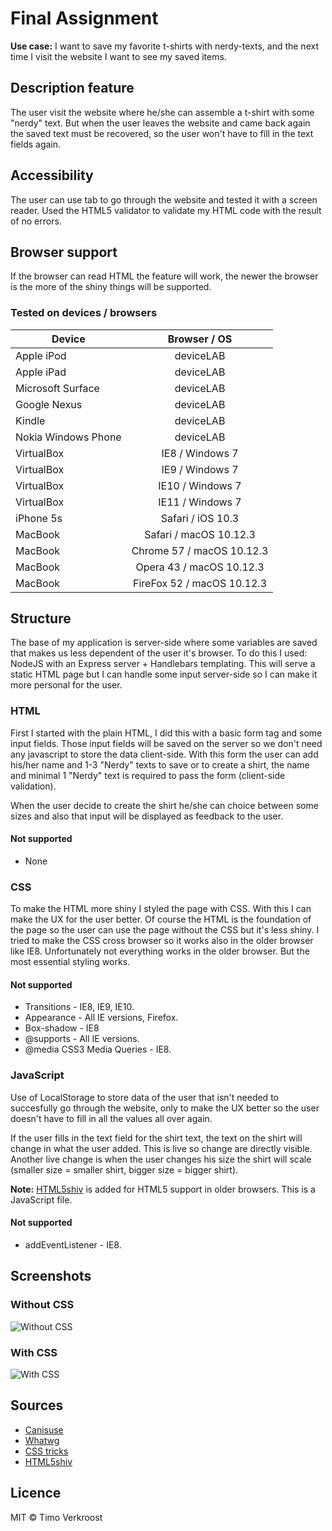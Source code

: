 # Final Assignment
**Use case:** I want to save my favorite t-shirts with nerdy-texts, and the next time I visit the website I want to see my saved items.

## Description feature
The user visit the website where he/she can assemble a t-shirt with some "nerdy" text. But when the user leaves the website and came back again the saved text must be recovered, so the user won't have to fill in the text fields again.

## Accessibility
The user can use tab to go through the website and tested it with a screen reader. Used the HTML5 validator to validate my HTML code with the result of no errors.

## Browser support
If the browser can read HTML the feature will work, the newer the browser is the more of the shiny things will be supported.

### Tested on devices / browsers

| **Device**              | **Browser / OS**     | 
| ----------------------- |:--------------------:|
| Apple iPod              | deviceLAB  |
| Apple iPad              | deviceLAB  | 
| Microsoft Surface       | deviceLAB  |
| Google Nexus            | deviceLAB  |  
| Kindle                  | deviceLAB  |
| Nokia Windows Phone     | deviceLAB  |
| VirtualBox              | IE8     / Windows 7  |
| VirtualBox              | IE9     / Windows 7  |
| VirtualBox              | IE10    / Windows 7  |
| VirtualBox              | IE11    / Windows 7  |
| iPhone 5s               | Safari  / iOS 10.3   |
| MacBook                 | Safari  / macOS 10.12.3 |
| MacBook                 | Chrome 57  / macOS 10.12.3 |
| MacBook                 | Opera 43  / macOS 10.12.3 |
| MacBook                 | FireFox 52  / macOS 10.12.3 |

## Structure
The base of my application is server-side where some variables are saved that makes us less dependent of the user it's browser. To do this I used: NodeJS with an Express server + Handlebars templating. This will serve a static HTML page but I can handle some input server-side so I can make it more personal for the user.

### HTML
First I started with the plain HTML, I did this with a basic form tag and some input fields. Those input fields will be saved on the server so we don't need any javascript to store the data client-side. With this form the user can add his/her name and 1-3 "Nerdy" texts to save or to create a shirt, the name and minimal 1 "Nerdy" text is required to pass the form (client-side validation).
  
  When the user decide to create the shirt he/she can choice between some sizes and also that input will be displayed as feedback to the user.
  
#### Not supported
* None

### CSS
To make the HTML more shiny I styled the page with CSS. With this I can make the UX for the user better. Of course the HTML is the foundation of the page so the user can use the page without the CSS but it's less shiny. I tried to make the CSS cross browser so it works also in the older browser like IE8. Unfortunately not everything works in the older browser. But the most essential styling works.

#### Not supported
* Transitions - IE8, IE9, IE10.
* Appearance - All IE versions, Firefox.
* Box-shadow - IE8
* @supports - All IE versions.
* @media CSS3 Media Queries - IE8.

### JavaScript
Use of LocalStorage to store data of the user that isn't needed to succesfully go through the website, only to make the UX better so the user doesn't have to fill in all the values all over again.

If the user fills in the text field for the shirt text, the text on the shirt will change in what the user added. This is live so change are directly visible. Another live change is when the user changes his size the shirt will scale (smaller size = smaller shirt, bigger size = bigger shirt).

**Note:** [HTML5shiv](https://github.com/aFarkas/html5shiv) is added for HTML5 support in older browsers. This is a JavaScript file.

#### Not supported
* addEventListener - IE8.

## Screenshots
### Without CSS
![Without CSS](https://github.com/TimoVerkroost/minor-browser-technologies/blob/master/final-assignment/repo-images/without-css.png "Without CSS")

### With CSS
![With CSS](https://github.com/TimoVerkroost/minor-browser-technologies/blob/master/final-assignment/repo-images/with-css.png "With CSS")

## Sources
* [Canisuse](http://caniuse.com/#search=web%20storage)
* [Whatwg](https://html.spec.whatwg.org/multipage/webstorage.html#webstorage)
* [CSS tricks](https://css-tricks.com/)
* [HTML5shiv](https://github.com/aFarkas/html5shiv)

## Licence
MIT © Timo Verkroost
